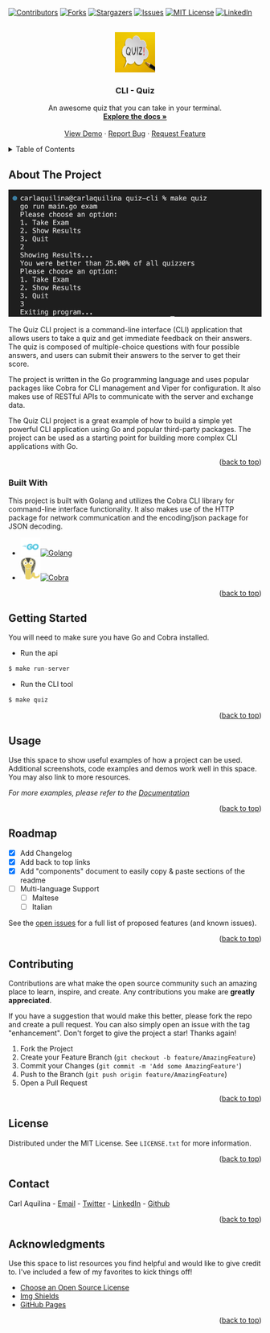 <!-- Improved compatibility of back to top link: See: https://github.com/carlaquilina/quiz-cli/pull/73 -->

<a name="readme-top"></a>

<!--
*** Thanks for checking out the Best-README-Template. If you have a suggestion
*** that would make this better, please fork the repo and create a pull request
*** or simply open an issue with the tag "enhancement".
*** Don't forget to give the project a star!
*** Thanks again! Now go create something AMAZING! :D
-->

<!-- PROJECT SHIELDS -->
<!--
*** I'm using markdown "reference style" links for readability.
*** Reference links are enclosed in brackets [ ] instead of parentheses ( ).
*** See the bottom of this document for the declaration of the reference variables
*** for contributors-url, forks-url, etc. This is an optional, concise syntax you may use.
*** https://www.markdownguide.org/basic-syntax/#reference-style-links
-->

[![Contributors][contributors-shield]][contributors-url]
[![Forks][forks-shield]][forks-url]
[![Stargazers][stars-shield]][stars-url]
[![Issues][issues-shield]][issues-url]
[![MIT License][license-shield]][license-url]
[![LinkedIn][linkedin-shield]][linkedin-url]

<!-- PROJECT LOGO -->
<br />
<div align="center">
  <a href="https://github.com/carlaquilina/quiz-cli">
    <img src="images/logo.jpeg" alt="Logo" width="80" height="80">
  </a>

  <h3 align="center">CLI - Quiz</h3>

  <p align="center">
    An awesome quiz that you can take in your terminal.
    <br />
    <a href="https://github.com/carlaquilina/quiz-cli"><strong>Explore the docs »</strong></a>
    <br />
    <br />
    <a href="https://github.com/carlaquilina/quiz-cli">View Demo</a>
    ·
    <a href="https://github.com/carlaquilina/quiz-cli/issues">Report Bug</a>
    ·
    <a href="https://github.com/carlaquilina/quiz-cli/issues">Request Feature</a>
  </p>
</div>

<!-- TABLE OF CONTENTS -->
<details>
  <summary>Table of Contents</summary>
  <ol>
    <li>
      <a href="#about-the-project">About The Project</a>
      <ul>
        <li><a href="#built-with">Built With</a></li>
      </ul>
    </li>
    <li>
      <a href="#getting-started">Getting Started</a>
      <ul>
        <li><a href="#prerequisites">Prerequisites</a></li>
        <li><a href="#installation">Installation</a></li>
      </ul>
    </li>
    <li><a href="#usage">Usage</a></li>
    <li><a href="#roadmap">Roadmap</a></li>
    <li><a href="#contributing">Contributing</a></li>
    <li><a href="#license">License</a></li>
    <li><a href="#contact">Contact</a></li>
    <li><a href="#acknowledgments">Acknowledgments</a></li>
  </ol>
</details>

<!-- ABOUT THE PROJECT -->

## About The Project

[![Product Name Screen Shot][product-screenshot]](https://example.com)

The Quiz CLI project is a command-line interface (CLI) application that allows users to take a quiz and get immediate feedback on their answers. The quiz is composed of multiple-choice questions with four possible answers, and users can submit their answers to the server to get their score.

The project is written in the Go programming language and uses popular packages like Cobra for CLI management and Viper for configuration. It also makes use of RESTful APIs to communicate with the server and exchange data.

The Quiz CLI project is a great example of how to build a simple yet powerful CLI application using Go and popular third-party packages. The project can be used as a starting point for building more complex CLI applications with Go.

<p align="right">(<a href="#readme-top">back to top</a>)</p>

### Built With

This project is built with Golang and utilizes the Cobra CLI library for command-line interface functionality. It also makes use of the HTTP package for network communication and the encoding/json package for JSON decoding.

- [![Golang](/images/Go.svg)![Golang](https://img.shields.io/badge/Golang-v1.19.5-6AD8E6)](https://go.dev/doc/devel/release#go1.19)
- [![Cobra](/images/Cobra.svg)![Cobra](https://img.shields.io/badge/Cobra-v1.6.1-EBD263)](https://cobra.dev/)

<p align="right">(<a href="#readme-top">back to top</a>)</p>

<!-- GETTING STARTED -->

## Getting Started

You will need to make sure you have Go and Cobra installed.

- Run the api

```js
$ make run-server
```

- Run the CLI tool

```js
$ make quiz
```

<p align="right">(<a href="#readme-top">back to top</a>)</p>

<!-- USAGE EXAMPLES -->

## Usage

Use this space to show useful examples of how a project can be used. Additional screenshots, code examples and demos work well in this space. You may also link to more resources.

_For more examples, please refer to the [Documentation](https://example.com)_

<p align="right">(<a href="#readme-top">back to top</a>)</p>

<!-- ROADMAP -->

## Roadmap

- [x] Add Changelog
- [x] Add back to top links
- [x] Add "components" document to easily copy & paste sections of the readme
- [ ] Multi-language Support
  - [ ] Maltese
  - [ ] Italian

See the [open issues](https://github.com/carlaquilina/quiz-cli/issues) for a full list of proposed features (and known issues).

<p align="right">(<a href="#readme-top">back to top</a>)</p>

<!-- CONTRIBUTING -->

## Contributing

Contributions are what make the open source community such an amazing place to learn, inspire, and create. Any contributions you make are **greatly appreciated**.

If you have a suggestion that would make this better, please fork the repo and create a pull request. You can also simply open an issue with the tag "enhancement".
Don't forget to give the project a star! Thanks again!

1. Fork the Project
2. Create your Feature Branch (`git checkout -b feature/AmazingFeature`)
3. Commit your Changes (`git commit -m 'Add some AmazingFeature'`)
4. Push to the Branch (`git push origin feature/AmazingFeature`)
5. Open a Pull Request

<p align="right">(<a href="#readme-top">back to top</a>)</p>

<!-- LICENSE -->

## License

Distributed under the MIT License. See `LICENSE.txt` for more information.

<p align="right">(<a href="#readme-top">back to top</a>)</p>

<!-- CONTACT -->

## Contact

Carl Aquilina - [Email](carl@customcodesign.com) - [Twitter](https://twitter.com/zombyripper) - [LinkedIn](https://www.linkedin.com/in/carlaquilina/) - [Github](https://github.com/carlaquilina/)

<p align="right">(<a href="#readme-top">back to top</a>)</p>

<!-- ACKNOWLEDGMENTS -->

## Acknowledgments

Use this space to list resources you find helpful and would like to give credit to. I've included a few of my favorites to kick things off!

- [Choose an Open Source License](https://choosealicense.com)
- [Img Shields](https://shields.io)
- [GitHub Pages](https://pages.github.com)

<p align="right">(<a href="#readme-top">back to top</a>)</p>

<!-- MARKDOWN LINKS & IMAGES -->
<!-- https://www.markdownguide.org/basic-syntax/#reference-style-links -->

[contributors-shield]: https://img.shields.io/github/contributors/carlaquilina/quiz-cli.svg?style=for-the-badge
[contributors-url]: https://github.com/carlaquilina/quiz-cli/graphs/contributors
[forks-shield]: https://img.shields.io/github/forks/carlaquilina/quiz-cli.svg?style=for-the-badge
[forks-url]: https://github.com/carlaquilina/quiz-cli/network/members
[stars-shield]: https://img.shields.io/github/stars/carlaquilina/quiz-cli.svg?style=for-the-badge
[stars-url]: https://github.com/carlaquilina/quiz-cli/stargazers
[issues-shield]: https://img.shields.io/github/issues/carlaquilina/quiz-cli.svg?style=for-the-badge
[issues-url]: https://github.com/carlaquilina/quiz-cli/issues
[license-shield]: https://img.shields.io/github/license/carlaquilina/quiz-cli.svg?style=for-the-badge
[license-url]: https://github.com/carlaquilina/quiz-cli/blob/main/LICENSE.txt
[linkedin-shield]: https://img.shields.io/badge/-LinkedIn-black.svg?style=for-the-badge&logo=linkedin&colorB=555
[linkedin-url]: https://linkedin.com/in/carlaquilina
[product-screenshot]: images/screenshot.png
